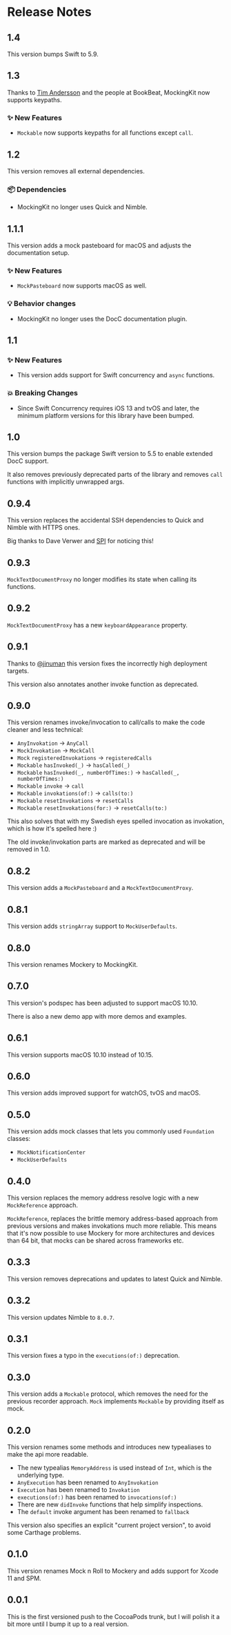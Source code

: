 # Release Notes


## 1.4

This version bumps Swift to 5.9.



## 1.3

Thanks to [Tim Andersson](https://github.com/Boerworz) and the people at BookBeat, MockingKit now supports keypaths.

### ✨ New Features

* `Mockable` now supports keypaths for all functions except `call`.



## 1.2

This version removes all external dependencies.

### 📦 Dependencies

* MockingKit no longer uses Quick and Nimble.



## 1.1.1

This version adds a mock pasteboard for macOS and adjusts the documentation setup.

### ✨ New Features

* `MockPasteboard` now supports macOS as well.

### 💡 Behavior changes

* MockingKit no longer uses the DocC documentation plugin.



## 1.1

### ✨ New Features

* This version adds support for Swift concurrency and `async` functions.

### 💥 Breaking Changes

* Since Swift Concurrency requires iOS 13 and tvOS and later, the minimum platform versions for this library have been bumped.



## 1.0

This version bumps the package Swift version to 5.5 to enable extended DocC support.

It also removes previously deprecated parts of the library and removes `call` functions with implicitly unwrapped args.



## 0.9.4

This version replaces the accidental SSH dependencies to Quick and Nimble with HTTPS ones.

Big thanks to Dave Verwer and [SPI](https://swiftpackageindex.com) for noticing this!



## 0.9.3

`MockTextDocumentProxy` no longer modifies its state when calling its functions.



## 0.9.2

`MockTextDocumentProxy` has a new `keyboardAppearance` property.



## 0.9.1

Thanks to [@jinuman](https://github.com/jinuman) this version fixes the incorrectly high deployment targets.

This version also annotates another invoke function as deprecated.



## 0.9.0

This version renames invoke/invocation to call/calls to make the code cleaner and less technical:

* `AnyInvokation` → `AnyCall`
* `MockInvokation` → `MockCall`
* `Mock` `registeredInvokations` → `registeredCalls`
* `Mockable` `hasInvoked(_)` → `hasCalled(_)`
* `Mockable` `hasInvoked(_, numberOfTimes:)` → `hasCalled(_, numberOfTimes:)`
* `Mockable` `invoke` → `call`
* `Mockable` `invokations(of:)` → `calls(to:)`
* `Mockable` `resetInvokations` → `resetCalls`
* `Mockable` `resetInvokations(for:)` → `resetCalls(to:)`

This also solves that with my Swedish eyes spelled invocation as invokation, which is how it's spelled here :)   

The old invoke/invokation parts are marked as deprecated and will be removed in 1.0. 



## 0.8.2

This version adds a `MockPasteboard` and a `MockTextDocumentProxy`.



## 0.8.1

This version adds `stringArray` support to `MockUserDefaults`.



## 0.8.0

This version renames Mockery to MockingKit.



## 0.7.0

This version's podspec has been adjusted to support macOS 10.10.

There is also a new demo app with more demos and examples. 



## 0.6.1

This version supports macOS 10.10 instead of 10.15.



## 0.6.0

This version adds improved support for watchOS, tvOS and macOS.



## 0.5.0

This version adds mock classes that lets you commonly used `Foundation` classes:

* `MockNotificationCenter`
* `MockUserDefaults`



## 0.4.0

This version replaces the memory address resolve logic with a new `MockReference` approach.

`MockReference`, replaces the brittle memory address-based approach from previous versions and makes invokations much more reliable. This means that it's now possible to use Mockery for more architectures and devices than 64 bit, that mocks can be shared across frameworks etc.



## 0.3.3

This version removes deprecations and updates to latest Quick and Nimble.



## 0.3.2

This version updates Nimble to `8.0.7`.



## 0.3.1

This version fixes a typo in the `executions(of:)` deprecation.



## 0.3.0

This version adds a `Mockable` protocol, which removes the need for the previous recorder approach. `Mock` implements `Mockable` by providing itself as mock.



## 0.2.0

This version renames some methods and introduces new typealiases to make the api more readable.

* The new typealias `MemoryAddress`  is used instead of `Int`, which is the underlying type.
* `AnyExecution` has been renamed to `AnyInvokation`
* `Execution` has been renamed to `Invokation`
* `executions(of:)` has been renamed to `invocations(of:)`
* There are new `didInvoke` functions that help simplify inspections.
* The `default` invoke argument has been renamed to `fallback` 

This version also specifies an explicit "current project version", to avoid some Carthage problems. 



## 0.1.0

This version renames Mock n Roll to Mockery and adds support for Xcode 11 and SPM.



## 0.0.1

This is the first versioned push to the CocoaPods trunk, but I will polish it a bit more until I bump it up to a real version.
